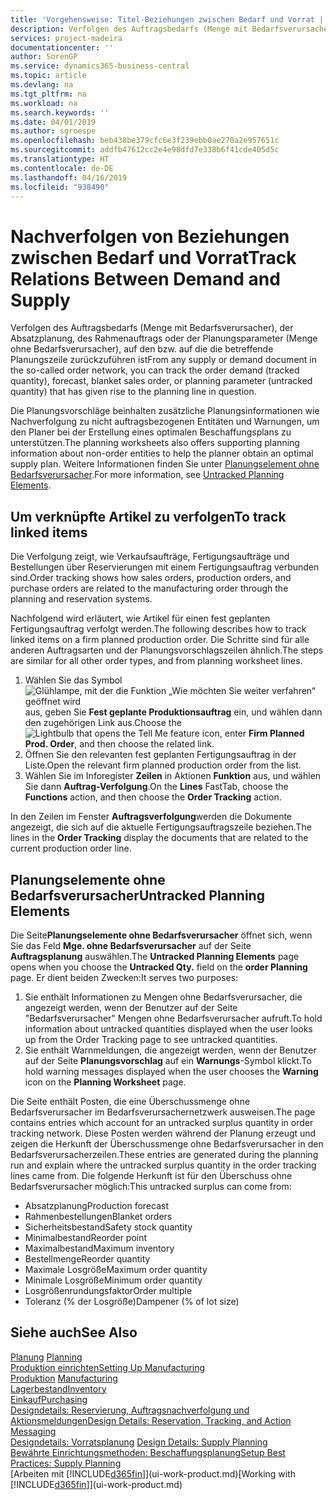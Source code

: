 ```yaml
---
title: 'Vorgehensweise: Titel-Beziehungen zwischen Bedarf und Vorrat | Microsoft Docs'
description: Verfolgen des Auftragsbedarfs (Menge mit Bedarfsverursacher), der Absatzplanung, des Rahmenauftrags oder der Planungsparameter (Menge ohne Bedarfsverursacher), auf den bzw. auf die die betreffende Planungszeile zurückzuführen ist
services: project-madeira
documentationcenter: ''
author: SorenGP
ms.service: dynamics365-business-central
ms.topic: article
ms.devlang: na
ms.tgt_pltfrm: na
ms.workload: na
ms.search.keywords: ''
ms.date: 04/01/2019
ms.author: sgroespe
ms.openlocfilehash: beb438be379cfc6e3f239ebb0ae270a2e957651c
ms.sourcegitcommit: addfb47612cc2e4e98dfd7e338b6f41cde405d5c
ms.translationtype: HT
ms.contentlocale: de-DE
ms.lasthandoff: 04/16/2019
ms.locfileid: "938490"
---
```

# <a name="track-relations-between-demand-and-supply"></a><span data-ttu-id="16a3f-103">Nachverfolgen von Beziehungen zwischen Bedarf und Vorrat</span><span class="sxs-lookup"><span data-stu-id="16a3f-103">Track Relations Between Demand and Supply</span></span>
<span data-ttu-id="16a3f-104">Verfolgen des Auftragsbedarfs (Menge mit Bedarfsverursacher), der Absatzplanung, des Rahmenauftrags oder der Planungsparameter (Menge ohne Bedarfsverursacher), auf den bzw. auf die die betreffende Planungszeile zurückzuführen ist</span><span class="sxs-lookup"><span data-stu-id="16a3f-104">From any supply or demand document in the so-called order network, you can track the order demand (tracked quantity), forecast, blanket sales order, or planning parameter (untracked quantity) that has given rise to the planning line in question.</span></span>

<span data-ttu-id="16a3f-105">Die Planungsvorschläge beinhalten zusätzliche Planungsinformationen wie  Nachverfolgung zu nicht auftragsbezogenen Entitäten und  Warnungen, um den Planer bei der Erstellung eines optimalen Beschaffungsplans zu unterstützen.</span><span class="sxs-lookup"><span data-stu-id="16a3f-105">The planning worksheets also offers supporting planning information about non-order entities to help the planner obtain an optimal supply plan.</span></span> <span data-ttu-id="16a3f-106">Weitere Informationen finden Sie unter [Planungselement ohne Bedarfsverursacher](production-how-track-demand-supply.md#untracked-planning-elements).</span><span class="sxs-lookup"><span data-stu-id="16a3f-106">For more information, see [Untracked Planning Elements](production-how-track-demand-supply.md#untracked-planning-elements).</span></span>

## <a name="to-track-linked-items"></a><span data-ttu-id="16a3f-107">Um verknüpfte Artikel zu verfolgen</span><span class="sxs-lookup"><span data-stu-id="16a3f-107">To track linked items</span></span>
<span data-ttu-id="16a3f-108">Die Verfolgung zeigt, wie Verkaufsaufträge, Fertigungsaufträge und Bestellungen über Reservierungen mit einem Fertigungsauftrag verbunden sind.</span><span class="sxs-lookup"><span data-stu-id="16a3f-108">Order tracking shows how sales orders, production orders, and purchase orders are related to the manufacturing order through the planning and reservation systems.</span></span>

<span data-ttu-id="16a3f-109">Nachfolgend wird erläutert, wie Artikel für einen fest geplanten Fertigungsauftrag verfolgt werden.</span><span class="sxs-lookup"><span data-stu-id="16a3f-109">The following describes how to track linked items on a firm planned production order.</span></span> <span data-ttu-id="16a3f-110">Die Schritte sind für alle anderen Auftragsarten und der Planungsvorschlagszeilen ähnlich.</span><span class="sxs-lookup"><span data-stu-id="16a3f-110">The steps are similar for all other order types, and from planning worksheet lines.</span></span>

1. <span data-ttu-id="16a3f-111">Wählen Sie das Symbol ![Glühlampe, mit der die Funktion „Wie möchten Sie weiter verfahren“ geöffnet wird](media/ui-search/search_small.png "Wie möchten Sie weiter verfahren?") aus, geben Sie **Fest geplante Produktionsauftrag** ein, und wählen dann den zugehörigen Link aus.</span><span class="sxs-lookup"><span data-stu-id="16a3f-111">Choose the ![Lightbulb that opens the Tell Me feature](media/ui-search/search_small.png "Tell me what you want to do") icon, enter **Firm Planned Prod. Order**, and then choose the related link.</span></span>
2. <span data-ttu-id="16a3f-112">Öffnen Sie den relevanten fest geplanten Fertigungsauftrag in der Liste.</span><span class="sxs-lookup"><span data-stu-id="16a3f-112">Open the relevant firm planned production order from the list.</span></span>
3. <span data-ttu-id="16a3f-113">Wählen Sie im Inforegister **Zeilen** in Aktionen **Funktion** aus, und wählen Sie dann **Auftrag-Verfolgung**.</span><span class="sxs-lookup"><span data-stu-id="16a3f-113">On the **Lines** FastTab, choose the **Functions** action, and then choose the **Order Tracking** action.</span></span>

<span data-ttu-id="16a3f-114">In den Zeilen im Fenster  **Auftragsverfolgung**werden die Dokumente angezeigt, die sich auf die aktuelle Fertigungsauftragszeile beziehen.</span><span class="sxs-lookup"><span data-stu-id="16a3f-114">The lines in the **Order Tracking** display the documents that are related to the current production order line.</span></span>

## <a name="untracked-planning-elements"></a><span data-ttu-id="16a3f-115">Planungselemente ohne Bedarfsverursacher</span><span class="sxs-lookup"><span data-stu-id="16a3f-115">Untracked Planning Elements</span></span>
<span data-ttu-id="16a3f-116">Die Seite**Planungselemente ohne Bedarfsverursacher** öffnet sich, wenn Sie das Feld **Mge. ohne Bedarfsverursacher** auf der Seite **Auftragsplanung** auswählen.</span><span class="sxs-lookup"><span data-stu-id="16a3f-116">The **Untracked Planning Elements** page opens when you choose the **Untracked Qty.** field on the **order Planning** page.</span></span> <span data-ttu-id="16a3f-117">Er dient beiden Zwecken:</span><span class="sxs-lookup"><span data-stu-id="16a3f-117">It serves two purposes:</span></span>

1. <span data-ttu-id="16a3f-118">Sie enthält Informationen zu Mengen ohne Bedarfsverursacher, die angezeigt werden, wenn der Benutzer auf der Seite "Bedarfsverursacher" Mengen ohne Bedarfsverursacher aufruft.</span><span class="sxs-lookup"><span data-stu-id="16a3f-118">To hold information about untracked quantities displayed when the user looks up from the Order Tracking page to see untracked quantities.</span></span>
2. <span data-ttu-id="16a3f-119">Sie enthält Warnmeldungen, die angezeigt werden, wenn der Benutzer auf der Seite **Planungsvorschlag** auf ein **Warnungs**-Symbol klickt.</span><span class="sxs-lookup"><span data-stu-id="16a3f-119">To hold warning messages displayed when the user chooses the **Warning** icon on the **Planning Worksheet** page.</span></span>

<span data-ttu-id="16a3f-120">Die Seite enthält Posten, die eine Überschussmenge ohne Bedarfsverursacher im Bedarfsverursachernetzwerk ausweisen.</span><span class="sxs-lookup"><span data-stu-id="16a3f-120">The page contains entries which account for an untracked surplus quantity in order tracking network.</span></span> <span data-ttu-id="16a3f-121">Diese Posten werden während der Planung erzeugt und zeigen die Herkunft der Überschussmenge ohne Bedarfsverursacher in den Bedarfsverursacherzeilen.</span><span class="sxs-lookup"><span data-stu-id="16a3f-121">These entries are generated during the planning run and explain where the untracked surplus quantity in the order tracking lines came from.</span></span> <span data-ttu-id="16a3f-122">Die folgende Herkunft ist für den Überschuss ohne Bedarfsverursacher möglich:</span><span class="sxs-lookup"><span data-stu-id="16a3f-122">This untracked surplus can come from:</span></span>

- <span data-ttu-id="16a3f-123">Absatzplanung</span><span class="sxs-lookup"><span data-stu-id="16a3f-123">Production forecast</span></span>
- <span data-ttu-id="16a3f-124">Rahmenbestellungen</span><span class="sxs-lookup"><span data-stu-id="16a3f-124">Blanket orders</span></span>
- <span data-ttu-id="16a3f-125">Sicherheitsbestand</span><span class="sxs-lookup"><span data-stu-id="16a3f-125">Safety stock quantity</span></span>
- <span data-ttu-id="16a3f-126">Minimalbestand</span><span class="sxs-lookup"><span data-stu-id="16a3f-126">Reorder point</span></span>
- <span data-ttu-id="16a3f-127">Maximalbestand</span><span class="sxs-lookup"><span data-stu-id="16a3f-127">Maximum inventory</span></span>
- <span data-ttu-id="16a3f-128">Bestellmenge</span><span class="sxs-lookup"><span data-stu-id="16a3f-128">Reorder quantity</span></span>
- <span data-ttu-id="16a3f-129">Maximale Losgröße</span><span class="sxs-lookup"><span data-stu-id="16a3f-129">Maximum order quantity</span></span>
- <span data-ttu-id="16a3f-130">Minimale Losgröße</span><span class="sxs-lookup"><span data-stu-id="16a3f-130">Minimum order quantity</span></span>
- <span data-ttu-id="16a3f-131">Losgrößenrundungsfaktor</span><span class="sxs-lookup"><span data-stu-id="16a3f-131">Order multiple</span></span>
- <span data-ttu-id="16a3f-132">Toleranz (% der Losgröße)</span><span class="sxs-lookup"><span data-stu-id="16a3f-132">Dampener (% of lot size)</span></span>

## <a name="see-also"></a><span data-ttu-id="16a3f-133">Siehe auch</span><span class="sxs-lookup"><span data-stu-id="16a3f-133">See Also</span></span>  
<span data-ttu-id="16a3f-134">[Planung](production-planning.md) </span><span class="sxs-lookup"><span data-stu-id="16a3f-134">[Planning](production-planning.md) </span></span>  
[<span data-ttu-id="16a3f-135">Produktion einrichten</span><span class="sxs-lookup"><span data-stu-id="16a3f-135">Setting Up Manufacturing</span></span>](production-configure-production-processes.md)  
<span data-ttu-id="16a3f-136">[Produktion](production-manage-manufacturing.md)  </span><span class="sxs-lookup"><span data-stu-id="16a3f-136">[Manufacturing](production-manage-manufacturing.md)  </span></span>  
[<span data-ttu-id="16a3f-137">Lagerbestand</span><span class="sxs-lookup"><span data-stu-id="16a3f-137">Inventory</span></span>](inventory-manage-inventory.md)  
[<span data-ttu-id="16a3f-138">Einkauf</span><span class="sxs-lookup"><span data-stu-id="16a3f-138">Purchasing</span></span>](purchasing-manage-purchasing.md)  
[<span data-ttu-id="16a3f-139">Designdetails: Reservierung, Auftragsnachverfolgung und Aktionsmeldungen</span><span class="sxs-lookup"><span data-stu-id="16a3f-139">Design Details: Reservation, Tracking, and Action Messaging</span></span>](design-details-reservation-order-tracking-and-action-messaging.md)  
<span data-ttu-id="16a3f-140">[Designdetails: Vorratsplanung](design-details-supply-planning.md) </span><span class="sxs-lookup"><span data-stu-id="16a3f-140">[Design Details: Supply Planning](design-details-supply-planning.md) </span></span>  
[<span data-ttu-id="16a3f-141">Bewährte Einrichtungsmethoden: Beschaffungsplanung</span><span class="sxs-lookup"><span data-stu-id="16a3f-141">Setup Best Practices: Supply Planning</span></span>](setup-best-practices-supply-planning.md)  
<span data-ttu-id="16a3f-142">[Arbeiten mit [!INCLUDE[d365fin](includes/d365fin_md.md)]](ui-work-product.md)</span><span class="sxs-lookup"><span data-stu-id="16a3f-142">[Working with [!INCLUDE[d365fin](includes/d365fin_md.md)]](ui-work-product.md)</span></span>
